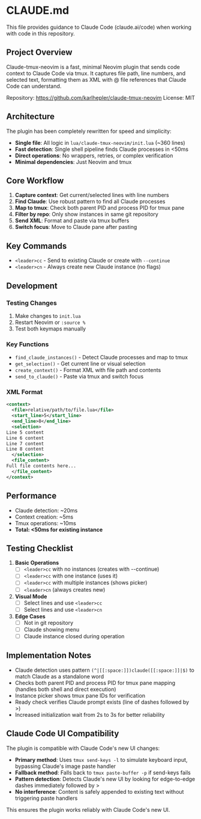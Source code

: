 # CLAUDE.md

This file provides guidance to Claude Code (claude.ai/code) when working with code in this repository.

## Project Overview

Claude-tmux-neovim is a fast, minimal Neovim plugin that sends code context to Claude Code via tmux. It captures file path, line numbers, and selected text, formatting them as XML with @ file references that Claude Code can understand.

Repository: https://github.com/karlhepler/claude-tmux-neovim
License: MIT

## Architecture

The plugin has been completely rewritten for speed and simplicity:

- **Single file**: All logic in `lua/claude-tmux-neovim/init.lua` (~360 lines)
- **Fast detection**: Single shell pipeline finds Claude processes in <50ms
- **Direct operations**: No wrappers, retries, or complex verification
- **Minimal dependencies**: Just Neovim and tmux

## Core Workflow

1. **Capture context**: Get current/selected lines with line numbers
2. **Find Claude**: Use robust pattern to find all Claude processes
3. **Map to tmux**: Check both parent PID and process PID for tmux pane
4. **Filter by repo**: Only show instances in same git repository
5. **Send XML**: Format and paste via tmux buffers
6. **Switch focus**: Move to Claude pane after pasting

## Key Commands

- `<leader>cc` - Send to existing Claude or create with `--continue`
- `<leader>cn` - Always create new Claude instance (no flags)

## Development

### Testing Changes

1. Make changes to `init.lua`
2. Restart Neovim or `:source %`
3. Test both keymaps manually

### Key Functions

- `find_claude_instances()` - Detect Claude processes and map to tmux
- `get_selection()` - Get current line or visual selection
- `create_context()` - Format XML with file path and contents
- `send_to_claude()` - Paste via tmux and switch focus

### XML Format

```xml
<context>
  <file>relative/path/to/file.lua</file>
  <start_line>5</start_line>
  <end_line>8</end_line>
  <selection>
Line 5 content
Line 6 content
Line 7 content
Line 8 content
  </selection>
  <file_content>
Full file contents here...
  </file_content>
</context>
```

## Performance

- Claude detection: ~20ms
- Context creation: ~5ms
- Tmux operations: ~10ms
- **Total: <50ms for existing instance**

## Testing Checklist

1. **Basic Operations**
   - [ ] `<leader>cc` with no instances (creates with --continue)
   - [ ] `<leader>cc` with one instance (uses it)
   - [ ] `<leader>cc` with multiple instances (shows picker)
   - [ ] `<leader>cn` (always creates new)

2. **Visual Mode**
   - [ ] Select lines and use `<leader>cc`
   - [ ] Select lines and use `<leader>cn`

3. **Edge Cases**
   - [ ] Not in git repository
   - [ ] Claude showing menu
   - [ ] Claude instance closed during operation

## Implementation Notes

- Claude detection uses pattern `(^|[[:space:]])claude([[:space:]]|$)` to match Claude as a standalone word
- Checks both parent PID and process PID for tmux pane mapping (handles both shell and direct execution)
- Instance picker shows tmux pane IDs for verification
- Ready check verifies Claude prompt exists (line of dashes followed by >)
- Increased initialization wait from 2s to 3s for better reliability

## Claude Code UI Compatibility

The plugin is compatible with Claude Code's new UI changes:

- **Primary method**: Uses `tmux send-keys -l` to simulate keyboard input, bypassing Claude's image paste handler
- **Fallback method**: Falls back to `tmux paste-buffer -p` if send-keys fails
- **Pattern detection**: Detects Claude's new UI by looking for edge-to-edge dashes immediately followed by >
- **No interference**: Content is safely appended to existing text without triggering paste handlers

This ensures the plugin works reliably with Claude Code's new UI.